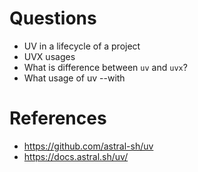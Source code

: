 # Questions
- UV in a lifecycle of a project
- UVX usages
- What is difference between `uv` and `uvx`?
- What usage of uv --with

# References
- https://github.com/astral-sh/uv
- https://docs.astral.sh/uv/
